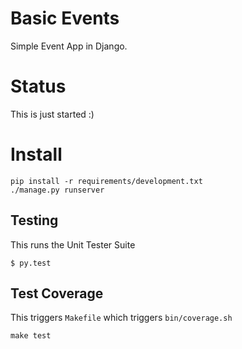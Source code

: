 # Basic Events

Simple Event App in Django.

# Status

This is just started :)

# Install

```
pip install -r requirements/development.txt
./manage.py runserver
```

## Testing
This runs the Unit Tester Suite
```
$ py.test
```

## Test Coverage
This triggers `Makefile` which triggers `bin/coverage.sh`
```
make test
```
